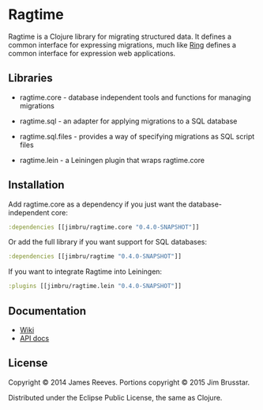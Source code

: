 # Ragtime

Ragtime is a Clojure library for migrating structured data. It defines
a common interface for expressing migrations, much like [Ring][1]
defines a common interface for expression web applications.

[1]: https://github.com/ring-clojure/ring

## Libraries

* ragtime.core -
  database independent tools and functions for managing migrations

* ragtime.sql -
  an adapter for applying migrations to a SQL database

* ragtime.sql.files -
  provides a way of specifying migrations as SQL script files

* ragtime.lein -
  a Leiningen plugin that wraps ragtime.core

## Installation

Add ragtime.core as a dependency if you just want the database-
independent core:

```clojure
:dependencies [[jimbru/ragtime.core "0.4.0-SNAPSHOT"]]
```

Or add the full library if you want support for SQL databases:

```clojure
:dependencies [[jimbru/ragtime "0.4.0-SNAPSHOT"]]
```

If you want to integrate Ragtime into Leiningen:

```clojure
:plugins [[jimbru/ragtime.lein "0.4.0-SNAPSHOT"]]
```

## Documentation

* [Wiki](https://github.com/jimbru/ragtime/wiki)
* [API docs](http://jimbru.github.com/ragtime)

## License

Copyright © 2014 James Reeves.
Portions copyright © 2015 Jim Brusstar.

Distributed under the Eclipse Public License, the same as Clojure.
